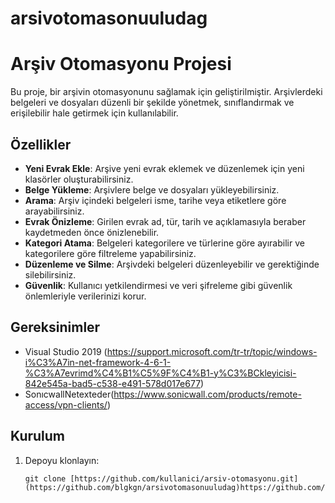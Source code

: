 # arsivotomasonuuludag
# Arşiv Otomasyonu Projesi

Bu proje, bir arşivin otomasyonunu sağlamak için geliştirilmiştir. Arşivlerdeki belgeleri ve dosyaları düzenli bir şekilde yönetmek, sınıflandırmak ve erişilebilir hale getirmek için kullanılabilir.

## Özellikler

- **Yeni Evrak Ekle**: Arşive yeni evrak eklemek ve düzenlemek için yeni klasörler oluşturabilirsiniz.
- **Belge Yükleme**: Arşivlere belge ve dosyaları yükleyebilirsiniz.
- **Arama**: Arşiv içindeki belgeleri isme, tarihe veya etiketlere göre arayabilirsiniz.
- **Evrak Önizleme**: Girilen evrak ad, tür, tarih ve açıklamasıyla beraber kaydetmeden önce önizlenebilir.
- **Kategori Atama**: Belgeleri kategorilere ve türlerine göre ayırabilir ve kategorilere göre filtreleme yapabilirsiniz.
- **Düzenleme ve Silme**: Arşivdeki belgeleri düzenleyebilir ve gerektiğinde silebilirsiniz.
- **Güvenlik**: Kullanıcı yetkilendirmesi ve veri şifreleme gibi güvenlik önlemleriyle verilerinizi korur.

## Gereksinimler

- Visual Studio 2019 (https://support.microsoft.com/tr-tr/topic/windows-i%C3%A7in-net-framework-4-6-1-%C3%A7evrimd%C4%B1%C5%9F%C4%B1-y%C3%BCkleyicisi-842e545a-bad5-c538-e491-578d017e677)
- SonıcwallNetexteder(https://www.sonicwall.com/products/remote-access/vpn-clients/)


## Kurulum

1. Depoyu klonlayın:

   ```shell
   git clone [https://github.com/kullanici/arsiv-otomasyonu.git](https://github.com/blgkgn/arsivotomasonuuludag)https://github.com/blgkgn/arsivotomasonuuludag

 

 
 
